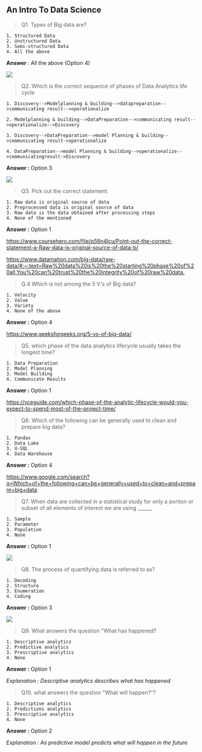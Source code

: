 ## An Intro To Data Science

> Q1. Types of Big data are?

    1. Structured Data
    2. Unstructured Data
    3. Semi-structured Data
    4. All the above

**Answer**  : All the above (Option 4)

<image src="./Images/typesofdata.jpg"></image>

> Q2. Which is the correct sequence of phases of Data Analytics life cycle

    1. Discovery-->Modelplanning & building-->datapreparation-->communicating result-->operationalize

    2. Modelplanning & building-->DataPreparation-->communicating result-->operationalize-->Discovery

    3. Discovery-->DataPreparation-->model Planning & building-->communicating result->operationalize

    4. DataPreparation-->model Planning & building-->operationalize-->communicatingresult->Discovery

**Answer  :** Option 3

<image src="./Images/dataanalyticlifecycle.jpg"></image>

> Q3. Pick out the correct statement.

    1. Raw data is original source of data
    2. Preprocessed data is original source of data
    3. Raw data is the data obtained after processing steps
    4. None of the mentioned

**Answer :** Option 1

<https://www.coursehero.com/file/p56n4lcu/Point-out-the-correct-statement-a-Raw-data-is-original-source-of-data-b/>

<https://www.datamation.com/big-data/raw-data/#:~:text=Raw%20data%20is%20the%20starting%20phase%20of%20all,You%20can%20trust%20the%20integrity%20of%20raw%20data.>

> Q.4 Which is not among the 5 V's of Big data?

    1. Velocity
    2. Value
    3. Variety
    4. None of the above

**Answer :** Option 4

https://www.geeksforgeeks.org/5-vs-of-big-data/

> Q5. which phase of the data analytics lifecycle usually takes the longest time?

    1. Data Preparation
    2. Model Planning
    3. Model Building
    4. Communicate Results

**Answer :**  Option 1

https://vceguide.com/which-phase-of-the-analytic-lifecycle-would-you-expect-to-spend-most-of-the-project-time/

> Q6. Which of the following can be generally used to clean and prepare big data?

    1. Pandas
    2. Data Lake
    3. U-SQL
    4. Data Warehouse

**Answer :**  Option 4

https://www.google.com/search?q=Which+of+the+following+can+be+generally+used+to+clean+and+prepare+big+data

> Q7. When data are collected in a statistical study for only a portion or subset of all elements of interest we are using ______

    1. Sample 
    2. Parameter
    3. Population
    4. None

**Answer :**  Option 1

<img src="./Images/sample.jpg">


> Q8. The process of quantifying data is referred to as?

    1. Decoding
    2. Structure
    3. Enumeration
    4. Coding

**Answer :**  Option 3

<img src="./Images/enumeration.jpg">

<br>

> Q9. What answers the question "What has happened?

    1. Descriptive analytics
    2. Predictive analytics
    3. Prescriptive analytics
    4. None

**Answer :**  Option 1

*Explanation : Descriptive analytics describes what has happened* 

> Q10. what answers the question "What will happen?"?

    1. Descriptive analytics
    2. Predictions analytics
    3. Prescriptive analytics
    4. None

**Answer :** Option 2

*Explanation : As predictive model predicts what will happen in the future*

